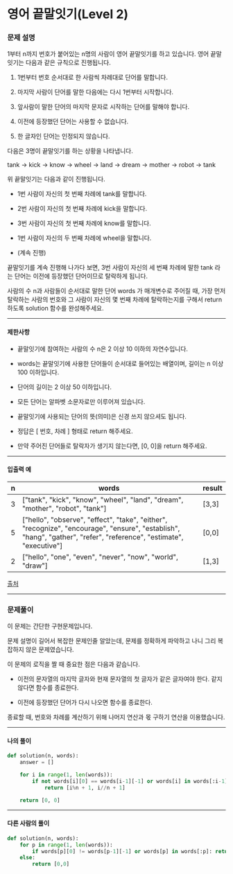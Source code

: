 # 영어 끝말잇기(Level 2)

### 문제 설명

1부터 n까지 번호가 붙어있는 n명의 사람이 영어 끝말잇기를 하고 있습니다. 영어 끝말잇기는 다음과 같은 규칙으로 진행됩니다.   

1. 1번부터 번호 순서대로 한 사람씩 차례대로 단어를 말합니다.

2. 마지막 사람이 단어를 말한 다음에는 다시 1번부터 시작합니다.

3. 앞사람이 말한 단어의 마지막 문자로 시작하는 단어를 말해야 합니다.

4. 이전에 등장했던 단어는 사용할 수 없습니다.

5. 한 글자인 단어는 인정되지 않습니다.

다음은 3명이 끝말잇기를 하는 상황을 나타냅니다.   

tank → kick → know → wheel → land → dream → mother → robot → tank   

위 끝말잇기는 다음과 같이 진행됩니다.   

* 1번 사람이 자신의 첫 번째 차례에 tank를 말합니다.

* 2번 사람이 자신의 첫 번째 차례에 kick을 말합니다.

* 3번 사람이 자신의 첫 번째 차례에 know를 말합니다.

* 1번 사람이 자신의 두 번째 차례에 wheel을 말합니다.

* (계속 진행)

끝말잇기를 계속 진행해 나가다 보면, 3번 사람이 자신의 세 번째 차례에 말한 tank 라는 단어는 이전에 등장했던 단어이므로 탈락하게 됩니다.   

사람의 수 n과 사람들이 순서대로 말한 단어 words 가 매개변수로 주어질 때, 가장 먼저 탈락하는 사람의 번호와 그 사람이 자신의 몇 번째 차례에 탈락하는지를 구해서 return 하도록 solution 함수를 완성해주세요.   

---

#### 제한사항

* 끝말잇기에 참여하는 사람의 수 n은 2 이상 10 이하의 자연수입니다.

* words는 끝말잇기에 사용한 단어들이 순서대로 들어있는 배열이며, 길이는 n 이상 100 이하입니다.

* 단어의 길이는 2 이상 50 이하입니다.

* 모든 단어는 알파벳 소문자로만 이루어져 있습니다.

* 끝말잇기에 사용되는 단어의 뜻(의미)은 신경 쓰지 않으셔도 됩니다.

* 정답은 \[ 번호, 차례 ] 형태로 return 해주세요.

* 만약 주어진 단어들로 탈락자가 생기지 않는다면, \[0, 0]을 return 해주세요.

---

#### 입출력 예

|n|	words|	result|
|-|-|-|
|3|	\["tank", "kick", "know", "wheel", "land", "dream", "mother", "robot", "tank"]|	\[3,3]|
|5|	\["hello", "observe", "effect", "take", "either", "recognize", "encourage", "ensure", "establish", "hang", "gather", "refer", "reference", "estimate", "executive"]|	\[0,0]|
|2|	\["hello", "one", "even", "never", "now", "world", "draw"]|	\[1,3]|

[출처](https://programmers.co.kr/learn/courses/30/lessons/12981)

---

### 문제풀이

이 문제는 간단한 구현문제입니다.   

문제 설명이 길어서 복잡한 문제인줄 알았는데, 문제를 정확하게 파악하고 나니 그리 복잡하지 않은 문제였습니다.   

이 문제의 로직을 짤 때 중요한 점은 다음과 같습니다.

* 이전의 문자열의 마지막 글자와 현재 문자열의 첫 글자가 같은 글자여야 한다. 같지 않다면 함수를 종료한다.

* 이전에 등장했던 단어가 다시 나오면 함수를 종료한다.

종료할 때, 번호와 차례를 계산하기 위해 나머지 연산과 몫 구하기 연산을 이용했습니다.   

---

#### 나의 풀이

~~~python
def solution(n, words):
    answer = []

    for i in range(1, len(words)):
        if not words[i][0] == words[i-1][-1] or words[i] in words[:i-1]:
            return [i%n + 1, i//n + 1]

    return [0, 0]
~~~

---

#### 다른 사람의 풀이

~~~python
def solution(n, words):
    for p in range(1, len(words)):
        if words[p][0] != words[p-1][-1] or words[p] in words[:p]: return [(p%n)+1, (p//n)+1]
    else:
        return [0,0]
~~~
